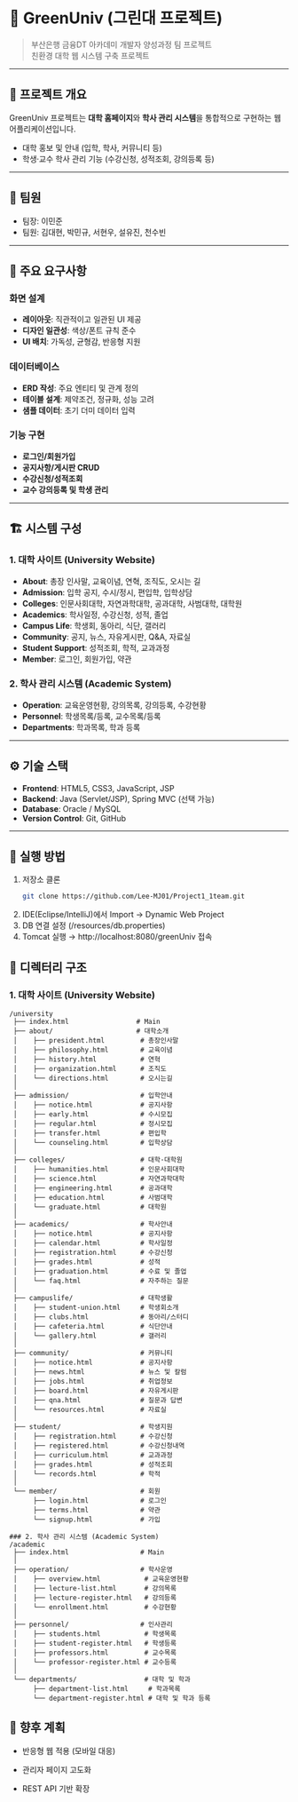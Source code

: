 # 🌱 GreenUniv (그린대 프로젝트)

> 부산은행 금융DT 아카데미 개발자 양성과정 팀 프로젝트  
> 친환경 대학 웹 시스템 구축 프로젝트

---

## 📖 프로젝트 개요
GreenUniv 프로젝트는 **대학 홈페이지**와 **학사 관리 시스템**을 통합적으로 구현하는 웹 어플리케이션입니다.  
- 대학 홍보 및 안내 (입학, 학사, 커뮤니티 등)  
- 학생·교수 학사 관리 기능 (수강신청, 성적조회, 강의등록 등)  
---

## 👥 팀원
- 팀장: 이민준 
- 팀원: 김대현, 박민규, 서현우, 설유진, 천수빈   

---

## 🎯 주요 요구사항

### 화면 설계
- **레이아웃**: 직관적이고 일관된 UI 제공
- **디자인 일관성**: 색상/폰트 규칙 준수
- **UI 배치**: 가독성, 균형감, 반응형 지원

### 데이터베이스
- **ERD 작성**: 주요 엔티티 및 관계 정의
- **테이블 설계**: 제약조건, 정규화, 성능 고려
- **샘플 데이터**: 초기 더미 데이터 입력

### 기능 구현
- **로그인/회원가입**
- **공지사항/게시판 CRUD**
- **수강신청/성적조회**
- **교수 강의등록 및 학생 관리**

---

## 🏗️ 시스템 구성

### 1. 대학 사이트 (University Website)
- **About**: 총장 인사말, 교육이념, 연혁, 조직도, 오시는 길  
- **Admission**: 입학 공지, 수시/정시, 편입학, 입학상담  
- **Colleges**: 인문사회대학, 자연과학대학, 공과대학, 사범대학, 대학원  
- **Academics**: 학사일정, 수강신청, 성적, 졸업  
- **Campus Life**: 학생회, 동아리, 식단, 갤러리  
- **Community**: 공지, 뉴스, 자유게시판, Q&A, 자료실  
- **Student Support**: 성적조회, 학적, 교과과정  
- **Member**: 로그인, 회원가입, 약관  

### 2. 학사 관리 시스템 (Academic System)
- **Operation**: 교육운영현황, 강의목록, 강의등록, 수강현황  
- **Personnel**: 학생목록/등록, 교수목록/등록  
- **Departments**: 학과목록, 학과 등록  

---

## ⚙️ 기술 스택
- **Frontend**: HTML5, CSS3, JavaScript, JSP
- **Backend**: Java (Servlet/JSP), Spring MVC (선택 가능)
- **Database**: Oracle / MySQL
- **Version Control**: Git, GitHub

---

## 🚀 실행 방법
1. 저장소 클론  
   ```bash
   git clone https://github.com/Lee-MJ01/Project1_1team.git
   ```
2. IDE(Eclipse/IntelliJ)에서 Import → Dynamic Web Project
3. DB 연결 설정 (/resources/db.properties)
4. Tomcat 실행 → http://localhost:8080/greenUniv 접속
  

## 📂 디렉터리 구조
### 1. 대학 사이트 (University Website)
```
/university
 ├── index.html                 # Main
 ├── about/                     # 대학소개
 │    ├── president.html         # 총장인사말
 │    ├── philosophy.html        # 교육이념
 │    ├── history.html           # 연혁
 │    ├── organization.html      # 조직도
 │    └── directions.html        # 오시는길
 │
 ├── admission/                  # 입학안내
 │    ├── notice.html            # 공지사항
 │    ├── early.html             # 수시모집
 │    ├── regular.html           # 정시모집
 │    ├── transfer.html          # 편입학
 │    └── counseling.html        # 입학상담
 │
 ├── colleges/                   # 대학·대학원
 │    ├── humanities.html        # 인문사회대학
 │    ├── science.html           # 자연과학대학
 │    ├── engineering.html       # 공과대학
 │    ├── education.html         # 사범대학
 │    └── graduate.html          # 대학원
 │
 ├── academics/                  # 학사안내
 │    ├── notice.html            # 공지사항
 │    ├── calendar.html          # 학사일정
 │    ├── registration.html      # 수강신청
 │    ├── grades.html            # 성적
 │    ├── graduation.html        # 수료 및 졸업
 │    └── faq.html               # 자주하는 질문
 │
 ├── campuslife/                 # 대학생활
 │    ├── student-union.html     # 학생회소개
 │    ├── clubs.html             # 동아리/스터디
 │    ├── cafeteria.html         # 식단안내
 │    └── gallery.html           # 갤러리
 │
 ├── community/                  # 커뮤니티
 │    ├── notice.html            # 공지사항
 │    ├── news.html              # 뉴스 및 칼럼
 │    ├── jobs.html              # 취업정보
 │    ├── board.html             # 자유게시판
 │    ├── qna.html               # 질문과 답변
 │    └── resources.html         # 자료실
 │
 ├── student/                    # 학생지원
 │    ├── registration.html      # 수강신청
 │    ├── registered.html        # 수강신청내역
 │    ├── curriculum.html        # 교과과정
 │    ├── grades.html            # 성적조회
 │    └── records.html           # 학적
 │
 └── member/                     # 회원
      ├── login.html             # 로그인
      ├── terms.html             # 약관
      └── signup.html            # 가입
```
```
### 2. 학사 관리 시스템 (Academic System)
/academic
 ├── index.html                  # Main
 │
 ├── operation/                  # 학사운영
 │    ├── overview.html           # 교육운영현황
 │    ├── lecture-list.html       # 강의목록
 │    ├── lecture-register.html   # 강의등록
 │    └── enrollment.html         # 수강현황
 │
 ├── personnel/                  # 인사관리
 │    ├── students.html           # 학생목록
 │    ├── student-register.html   # 학생등록
 │    ├── professors.html         # 교수목록
 │    └── professor-register.html # 교수등록
 │
 └── departments/                 # 대학 및 학과
      ├── department-list.html     # 학과목록
      └── department-register.html # 대학 및 학과 등록
```

## 📌 향후 계획


- 반응형 웹 적용 (모바일 대응)

- 관리자 페이지 고도화

- REST API 기반 확장
